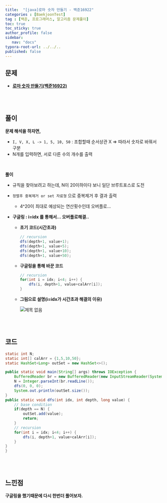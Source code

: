 ```yaml
---
title:  "[java]로마 숫자 만들기 - 백준16922"
categories : [BaekjoonTest]
tag : [백준, 프로그래머스, 알고리즘 문제풀이]
toc: true
toc_sticky: true
author_profile: false
sidebar:
   nav: "docs"
typora-root-url: ../../..
published: false
---
```




## 문제

* **[로마 숫자 만들기(백준16922)](https://www.acmicpc.net/problem/16922)**

<br><br>

## 풀이

**문제 해석을 하자면,**

* `I, V, X, L -> 1, 5, 10, 50` : 조합할때 순서상관 X => 따라서 숫자로 바꿔서 구분
* N개를 입력하면, 서로 다른 수의 개수를 출력

<br>

**풀이**

* 규칙을 찾아보려고 하는데, N이 20이하이다 보니 일단 브루트포스로 도전

* `정렬후 중복제거 or set 자료형` 으로 중복제거 후 결과 출력

  * 4^20이 최대로 예상되는 연산횟수인데 오버플로...

* **구글링 : i=idx 를 통해서... 오버플로해결..**

  * **초기 코드(시간초과)**

    ```java
    // recursion
    dfs(depth+1, value+1);
    dfs(depth+1, value+5);
    dfs(depth+1, value+10);
    dfs(depth+1, value+50);
    ```

  * **구글링을 통해 바꾼 코드**

    ```java
    // recursion
    for(int i = idx; i<4; i++) {
        dfs(i, depth+1, value+calArr[i]);
    }
    ```

  * **그림으로 설명(i=idx가 시간초과 해결의 이유)**

    ![제목 없음](https://github.com/BH946/spring-first-roadmap/assets/80165014/9a22e789-2635-412d-9e3a-fadeee2f39cc) 

<br><br>

## 코드

```java
static int N;
static int[] calArr = {1,5,10,50};
static HashSet<Long> outSet = new HashSet<>();

public static void main(String[] args) throws IOException {
    BufferedReader br = new BufferedReader(new InputStreamReader(System.in));
    N = Integer.parseInt(br.readLine());
    dfs(0, 0, 0);
    System.out.println(outSet.size());
}
public static void dfs(int idx, int depth, long value) {
    // base condition
    if(depth == N) {
        outSet.add(value);
        return;
    }
    // recursion
    for(int i = idx; i<4; i++) {
        dfs(i, depth+1, value+calArr[i]);
    }
}
}
```

<br><br>

## 느낀점

**구글링을 했기때문에 다시 한번더 풀어보자.**
